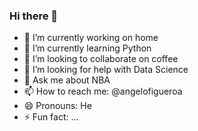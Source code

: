 ### Hi there 👋
- 🔭 I’m currently working on home
- 🌱 I’m currently learning Python
- 👯 I’m looking to collaborate on coffee
- 🤔 I’m looking for help with Data Science
- 💬 Ask me about NBA
- 📫 How to reach me: @angelofigueroa
- 😄 Pronouns: He
- ⚡ Fun fact: ...

